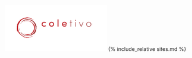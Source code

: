 <link rel="stylesheet" href="https://cdnjs.cloudflare.com/ajax/libs/font-awesome/5.15.3/css/fontawesome.min.css">
<style>
.fab {
border:0;
font-size:30px!important;
margin:10px 5px;
padding:10px;
width:50px;
}

.footer {
background-color:#1a1a1a;
border-top:1px dotted #333;
bottom:0;
left:0;
position:absolute;
right:0;
}

.logo {
margin:-10px;
background-color:transparent !important;
}

.mainDiv {
background:#1a1a1a;
color:#666;
font-family:Helvetica, sans-serif;
font-size:14px;
height:100%;
left:0;
margin:0;
overflow:hidden;
position:absolute;
text-align:center;
top:0;
width:100%;
}

a::before, a::after {
content: " \1F310 ";
font-weight:900;
}

.no-after::after, .no-after::before{
content:"";
  }

a {
border-top:1px dotted #333;
color:#fff;
display:block;
font-size:90%!important;
height:100%;
min-height:35px;
padding:20px 2px;
position:relative;
text-align:center;
text-decoration:none!important;
width:100%;
}

body {
background:#1a1a1a;
}

del {
color:#ffffff55;
}
</style>

<div class="mainDiv" markdown="1">
<img class="logo" src="./logo.svg" height="125">
{% include_relative sites.md %}
<div class="footer">
<x href="https://www.instagram.com/coletivo_amigdalas/" class="fab fa-instagram"></x>
<x href="https://www.facebook.com/Coletivo-Am%C3%ADgdalas-104712007882184/" class="fab fa-facebook-f"></x>
<x href="https://www.youtube.com/channel/UCig7BqOgl6cLp-fJi2fRQFw" class="fab fa-youtube"></x>
</div>
</div>
